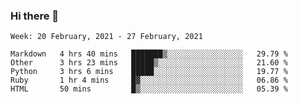 ### Hi there 👋

<!--START_SECTION:waka-->
```text
Week: 20 February, 2021 - 27 February, 2021

Markdown   4 hrs 40 mins   ███████▒░░░░░░░░░░░░░░░░░   29.79 % 
Other      3 hrs 23 mins   █████▒░░░░░░░░░░░░░░░░░░░   21.60 % 
Python     3 hrs 6 mins    █████░░░░░░░░░░░░░░░░░░░░   19.77 % 
Ruby       1 hr 4 mins     █▓░░░░░░░░░░░░░░░░░░░░░░░   06.86 % 
HTML       50 mins         █▒░░░░░░░░░░░░░░░░░░░░░░░   05.39 % 
```
<!--END_SECTION:waka-->

<!--
**yqmmm/yqmmm** is a ✨ _special_ ✨ repository because its `README.md` (this file) appears on your GitHub profile.

Here are some ideas to get you started:

- 🔭 I’m currently working on ...
- 🌱 I’m currently learning ...
- 👯 I’m looking to collaborate on ...
- 🤔 I’m looking for help with ...
- 💬 Ask me about ...
- 📫 How to reach me: ...
- 😄 Pronouns: ...
- ⚡ Fun fact: ...
-->
